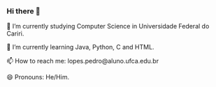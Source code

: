 ### Hi there 👋

<p> 🔭 I’m currently studying Computer Science in Universidade Federal do Cariri. </p>
<p> 🌱 I’m currently learning Java, Python, C and HTML. </p>
<p> 📫 How to reach me: lopes.pedro@aluno.ufca.edu.br </p>
<p> 😄 Pronouns: He/Him. </p>

